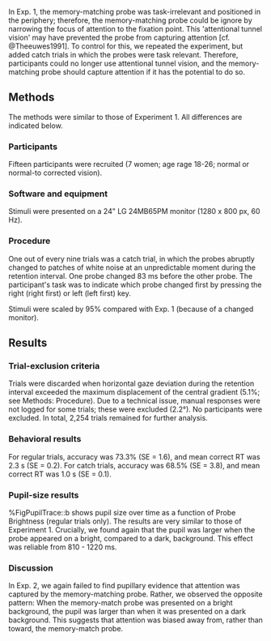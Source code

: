 In Exp. 1, the memory-matching probe was task-irrelevant and positioned in the periphery; therefore, the memory-matching probe could be ignore by narrowing the focus of attention to the fixation point. This 'attentional tunnel vision' may have prevented the probe from capturing attention [cf. @Theeuwes1991]. To control for this, we repeated the experiment, but added catch trials in which the probes were task relevant. Therefore, participants could no longer use attentional tunnel vision, and the memory-matching probe should capture attention if it has the potential to do so.

## Methods

The methods were similar to those of Experiment 1. All differences are indicated below.

### Participants

Fifteen participants were recruited (7 women; age rage 18-26; normal or normal-to corrected vision).

### Software and equipment

Stimuli were presented on a 24" LG 24MB65PM monitor (1280 x 800 px, 60 Hz).

### Procedure

One out of every nine trials was a catch trial, in which the probes abruptly changed to patches of white noise at an unpredictable moment during the retention interval. One probe changed 83 ms before the other probe. The participant's task was to indicate which probe changed first by pressing the right (right first) or left (left first) key.

Stimuli were scaled by 95% compared with Exp. 1 (because of a changed monitor).

## Results

### Trial-exclusion criteria

Trials were discarded when horizontal gaze deviation during the retention interval exceeded the maximum displacement of the central gradient (5.1%; see Methods: Procedure). Due to a technical issue, manual responses were not logged for some trials; these were excluded (2.2°). No participants were excluded. In total, 2,254 trials remained for further analysis.

### Behavioral results

For regular trials, accuracy was 73.3% (SE = 1.6), and mean correct RT was 2.3 s (SE = 0.2). For catch trials, accuracy was 68.5% (SE = 3.8), and mean correct RT was 1.0 s (SE = 0.1).

### Pupil-size results

%FigPupilTrace::b shows pupil size over time as a function of Probe Brightness (regular trials only). The results are very similar to those of Experiment 1. Crucially, we found again that the pupil was larger when the probe appeared on a bright, compared to a dark, background. This effect was reliable from 810 - 1220 ms.

### Discussion

In Exp. 2, we again failed to find pupillary evidence that attention was captured by the memory-matching probe. Rather, we observed the opposite pattern: When the memory-match probe was presented on a bright background, the pupil was larger than when it was presented on a dark background. This suggests that attention was biased away from, rather than toward, the memory-match probe.

